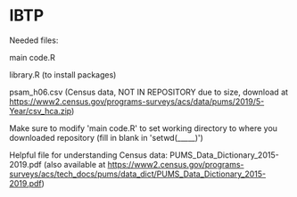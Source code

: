 # IBTP
 
Needed files:

main code.R

library.R (to install packages)

psam_h06.csv (Census data, NOT IN REPOSITORY due to size, download at https://www2.census.gov/programs-surveys/acs/data/pums/2019/5-Year/csv_hca.zip)

Make sure to modify 'main code.R' to set working directory to where you downloaded repository (fill in blank in 'setwd(_____)')

Helpful file for understanding Census data: PUMS_Data_Dictionary_2015-2019.pdf (also available at https://www2.census.gov/programs-surveys/acs/tech_docs/pums/data_dict/PUMS_Data_Dictionary_2015-2019.pdf)

